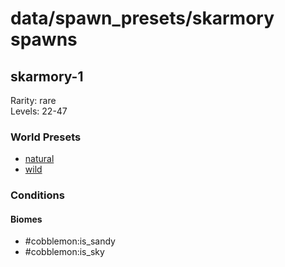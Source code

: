 # data/spawn_presets/skarmory spawns  
  
## skarmory-1  
Rarity: rare  
Levels: 22-47  
  
### World Presets  
* [natural](/data/world_presets/natural.md)  
* [wild](/data/world_presets/wild.md)  
  
### Conditions  
  
#### Biomes  
  * #cobblemon:is_sandy
  * #cobblemon:is_sky
  
